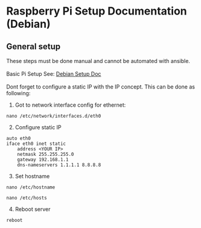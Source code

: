# Raspberry Pi Setup Documentation (Debian)
## General setup
These steps must be done manual and cannot be automated with ansible.<br><br>
Basic Pi Setup See: [Debian Setup Doc](https://raspberrytips.com/install-debian-on-raspberry-pi/)<br><br>
Dont forget to configure a static IP with the IP concept. This can be done as following:
1. Got to network interface config for ethernet:
```
nano /etc/network/interfaces.d/eth0
```
2. Configure static IP
```
auto eth0
iface eth0 inet static
    address <YOUR IP>
    netmask 255.255.255.0
    gateway 192.168.1.1
    dns-nameservers 1.1.1.1 8.8.8.8
```
3. Set hostname
```
nano /etc/hostname
```
```
nano /etc/hosts
```
4. Reboot server
```
reboot
```

